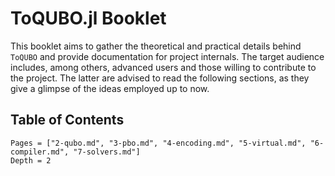 # ToQUBO.jl Booklet

This booklet aims to gather the theoretical and practical details behind `ToQUBO` and provide documentation for project internals.
The target audience includes, among others, advanced users and those willing to contribute to the project.
The latter are advised to read the following sections, as they give a glimpse of the ideas employed up to now.

## Table of Contents
```@contents
Pages = ["2-qubo.md", "3-pbo.md", "4-encoding.md", "5-virtual.md", "6-compiler.md", "7-solvers.md"]
Depth = 2
```